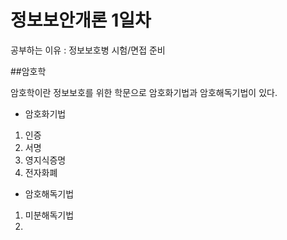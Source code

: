 정보보안개론 1일차
============================
공부하는 이유 : 정보보호병 시험/면접 준비

##암호학
 
 암호학이란 정보보호를 위한 학문으로 암호화기법과 암호해독기법이 있다.
 
 - 암호화기법
  1. 인증
  2. 서명
  3. 영지식증명
  4. 전자화폐
  
 - 암호해독기법
  1. 미분해독기법
  2. 
